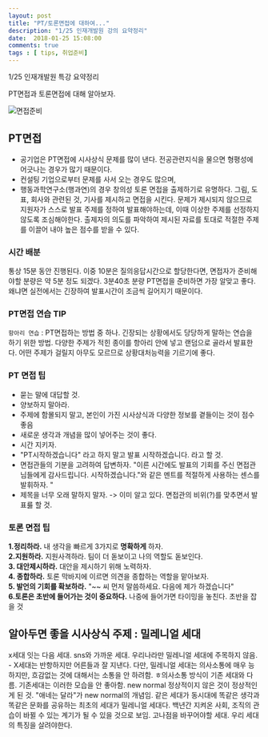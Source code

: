 ```yaml
---
layout: post
title: "PT/토론면접에 대하여..."
description: "1/25 인재개발원 강의 요약정리"
date:  2018-01-25 15:08:00
comments: true
tags : [ tips, 취업준비]
---
```


1/25 인재개발원 특강 요약정리 <br/>

PT면접과 토론면접에 대해 알아보자. 

![면접준비](http://cfile21.uf.tistory.com/image/27463E3552CA689B1E0B0A)


## PT면접 
- 공기업은 PT면접에 시사상식 문제를 많이 낸다. 전공관련지식을 물으면 형평성에 어긋나는 경우가 많기 때문이다. 
- 컨설팅 기업으로부터 문제를 사서 오는 경우도 많으며,
- 행동과학연구소(행과연)의 경우 창의성 토론 면접을 출제하기로 유명하다. 그림, 도표, 회사와 관련된 것, 기사를 제시하고 면접을 시킨다. 문제가 제시되지 않으므로 지원자가 스스로 발표 주제를 정하여 발표해야하는데, 이때 이상한 주제를 선정하지 않도록 조심해야한다. 출제자의 의도를 파악하여 제시된 자료를 토대로 적절한 주제를 이끌어 내야 높은 점수를 받을 수 있다. 

### 시간 배분
통상 15분 동안 진행된다. 이중 10분은 질의응답시간으로 할당한다면, 면접자가 준비해야할 분량은 약 5분 정도 되겠다. 3분40초 분량 PT면접을 준비하면 가장 알맞고 좋다. 왜냐면 실전에서는  긴장하여 발표시간이 조금씩 길어지기 때문이다. <br/>

### PT면접 연습  TIP
 `항아리 연습` : PT면접하는 방법 중 하나. 긴장되는 상황에서도 당당하게 말하는 연습을 하기 위한 방법. 다양한 주제가 적힌 종이를 항아리 안에 넣고 랜덤으로 골라서 발표한다. 어떤 주제가 걸릴지 아무도 모르므로 상황대처능력을 기르기에 좋다.

###  PT 면접 팁 
- 묻는 말에 대답할 것. 
- 양보하지 말아라. 
- 주제에 함몰되지 말고, 본인이 가진 시사상식과 다양한 정보를 곁들이는 것이 점수 좋음
- 새로운 생각과 개념을 많이 넣어주는 것이 좋다. 
- 시간 지키자. 
- "PT시작하겠습니다" 라고 하지 말고 발표 시작하겠습니다. 라고 할 것. 
- 면접관들의 기분을 고려하여 답변하자. "이른 시간에도 발표의 기회를 주신 면접관님들에게 감사드립니다. 시작하겠습니다."와 같은 멘트를 적절하게 사용하는 센스를 발휘하자. " 
- 제목을 너무 오래 말하지 말자. -> 이미 알고 있다. 면접관의 비위(?)를 맞추면서 발표릃 할 것. 


### 토론 면접 팁

**1.정리하라.**  내 생각을 빠르게 3가지로 **명확하게** 하자.  <br/>
**2.지원하라.** 지원사격하라. 팀이 더 돋보이고 나의 역할도 돋보인다. <br/>
**3. 대안제시하라.** 대안을 제시하기 위해 노력하자. <br/>
**4. 종합하라.** 토론 막바지에 이르면 의견을 종합하는 역할을 맡아보자. <br/>
**5. 발언의 기회를 확보하라.**  "~~ 씨 먼저 말씀하세요. 다음에 제가 하겠습니다"  <br/>
**6.토론은 초반에 들어가는 것이 중요하다.** 나중에 들어가면 타이밍을 놓친다. 초반을 잡을 것  <br/>


## 알아두면 좋을 시사상식 주제 : **밀레니얼 세대** 

x세대 잇는 다음 세대. sns와 가까운 세대. 우리나라만 밀레니얼 세대에 주목하지 않음.  - X세대는 반항하지만 어른들과 잘 지낸다. 다만, 밀레니얼 세대는 의사소통에 매우 능하지만, 흐감없는 것에 대해서는 소통을 안 하려함. ㅎ의사소통 방식이 기존 세대와 다름. 기존세대는 이러한 모습을 안 좋아함. new normal 정상적이지 않은 것이 정상적인게 된 것. "애네는 달라"가 new normal의 개념임.  같은 세대가 동시대에 똑같은 생각과 똑같은 문화를 공유하는 최초의 세대가 밀레니얼 세대다.
 백년간 지켜온 사회, 조직의 관습이 바뀔 수 있는 계기가 될 수 있을 것으로 보임. 고나점을 바꾸어야할 세대. 우리 세대의 특징을 살려야한다. 
 






